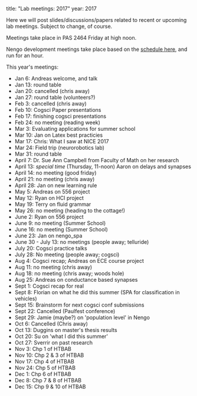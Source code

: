 title: "Lab meetings: 2017" 
year: 2017

Here we will post slides/discussions/papers related to recent or upcoming lab meetings. Subject to change, of course.

Meetings take place in PAS 2464 Friday at high noon.

Nengo development meetings take place based on the [schedule here](https://forum.nengo.ai/c/dev), and run for an hour.

This year's meetings:

- Jan 6: Andreas welcome, and talk
- Jan 13: round table
- Jan 20: cancelled (chris away)
- Jan 27: round table (volunteers?) 
- Feb 3: cancelled (chris away)
- Feb 10: Cogsci Paper presentations
- Feb 17: finishing cogsci presentations
- Feb 24: no meeting (reading week)
- Mar 3: Evaluating applications for summer school
- Mar 10: Jan on Latex best practicies
- Mar 17: Chris: What I saw at NICE 2017
- Mar 24: Field trip (neurorobotics lab)
- Mar 31: round table
- April 7: Dr. Sue Ann Campbell from Faculty of Math on her research
- April 13: *special time* (Thursday, 11-noon) Aaron on delays and synapses
- April 14: no meeting (good friday)
- April 21: no meeting (chris away)
- April 28: Jan on new learning rule
- May 5: Andreas on 556 project
- May 12: Ryan on HCI project
- May 19: Terry on fluid grammar
- May 26: no meeting (heading to the cottage!)
- June 2: Ryan on 556 project
- June 9: no meeting (Summer School)
- June 16: no meeting (Summer School)
- June 23: Jan on nengo_spa
- June 30 - July 13: no meetings (people away; telluride)
- July 20: Cogsci practice talks
- July 28: No meeting (people away; cogsci)
- Aug 4: Cogsci recap; Andreas on ECE course project
- Aug 11: no meeting (chris away)
- Aug 18: no meeting (chris away; woods hole)
- Aug 25: Andreas on conductance based synapses
- Sept 1: Cogsci recap for real
- Sept 8: Florian on what he did this summer (SPA for classification in vehicles)
- Sept 15: Brainstorm for next cogsci conf submissions
- Sept 22: Cancelled (Paulfest conference)
- Sept 29: Jamie (maybe?) on 'population level' in Nengo
- Oct 6: Cancelled (Chris away)
- Oct 13: Duggins on master's thesis results
- Oct 20: Su on 'what I did this summer'
- Oct 27: Sverrir on past research
- Nov 3: Chp 1 of HTBAB
- Nov 10: Chp 2 & 3 of HTBAB
- Nov 17: Chp 4 of HTBAB
- Nov 24: Chp 5 of HTBAB
- Dec 1: Chp 6 of HTBAB
- Dec 8: Chp 7 & 8 of HTBAB
- Dec 15: Chp 9 & 10 of HTBAB
